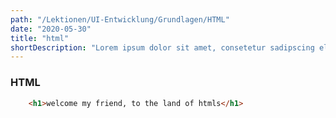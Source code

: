 ```yaml
---
path: "/Lektionen/UI-Entwicklung/Grundlagen/HTML"
date: "2020-05-30"
title: "html"
shortDescription: "Lorem ipsum dolor sit amet, consetetur sadipscing elitr, sed diam nonumy eirmod tempor invidunt ut labore et dolore magna aliquyam erat, sed diam voluptua. At vero eos et accusam et justo duo dolores et ea rebum. Stet clita kasd gubergren"
---
```


### HTML

```html
    <h1>welcome my friend, to the land of htmls</h1>
```

